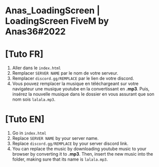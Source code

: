 # Anas_LoadingScreen | LoadingScreen FiveM by Anas36#2022

# [Tuto FR]

1. Aller dans le ``index.html``
2. Remplacer ``SERVER NAME`` par le nom de votre serveur.
3. Remplacer ``discord.gg/REMPLACE`` par le lien de votre discord.
4. Vous pouvez remplacer la musique en téléchargeant sur votre navigateur une musique youtube en la convertissant en **.mp3**.
   Puis, insérez la nouvelle musique dans le dossier en vous assurant que son nom sois ``lalala.mp3``.

# [Tuto EN] 

1. Go in ``index.html``
2. Replace ``SERVER NAME`` by your server name.
3. Replace ``discord.gg/REMPLACE`` by your server discord link.
4. You can replace the music by downloading youtube music to your browser by converting it to **.mp3**.
   Then, insert the new music into the folder, making sure that its name is ``lalala.mp3``.
